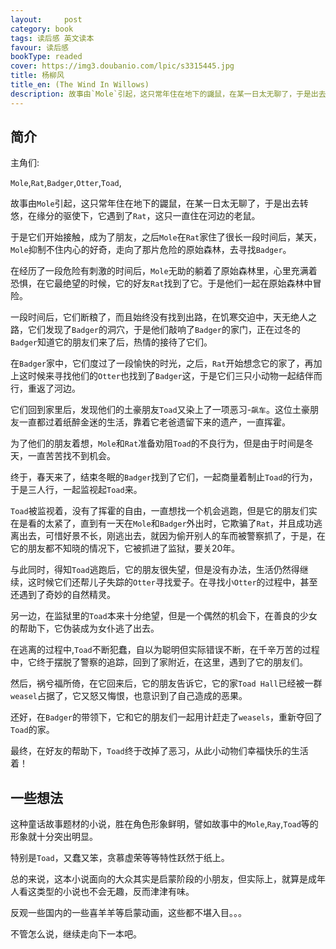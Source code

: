 ```yaml
---
layout:     post
category: book
tags: 读后感 英文读本
favour: 读后感
bookType: readed
cover: https://img3.doubanio.com/lpic/s3315445.jpg
title: 杨柳风
title_en: (The Wind In Willows)
description: 故事由`Mole`引起，这只常年住在地下的鼹鼠，在某一日太无聊了，于是出去转悠，在缘分的驱使下，它遇到了`Rat`，这只一直住在河边的老鼠。
---
```


## 简介
主角们:

`Mole`,`Rat`,`Badger`,`Otter`,`Toad`,

故事由`Mole`引起，这只常年住在地下的鼹鼠，在某一日太无聊了，于是出去转悠，在缘分的驱使下，它遇到了`Rat`，这只一直住在河边的老鼠。

于是它们开始接触，成为了朋友，之后`Mole`在`Rat`家住了很长一段时间后，某天，`Mole`抑制不住内心的好奇，走向了那片危险的原始森林，去寻找`Badger`。

在经历了一段危险有刺激的时间后，`Mole`无助的躺着了原始森林里，心里充满着恐惧，在它最绝望的时候，它的好友`Rat`找到了它。于是他们一起在原始森林中冒险。

一段时间后，它们断粮了，而且始终没有找到出路，在饥寒交迫中，天无绝人之路，它们发现了`Badger`的洞穴，于是他们敲响了`Badger`的家门，正在过冬的`Badger`知道它的朋友们来了后，热情的接待了它们。

在`Badger`家中，它们度过了一段愉快的时光，之后，`Rat`开始想念它的家了，再加上这时候来寻找他们的`Otter`也找到了`Badger`这，于是它们三只小动物一起结伴而行，重返了河边。

它们回到家里后，发现他们的土豪朋友`Toad`又染上了一项恶习-`飙车`。这位土豪朋友一直都过着纸醉金迷的生活，靠着它老爸遗留下来的遗产，一直挥霍。

为了他们的朋友着想，`Mole`和`Rat`准备劝阻`Toad`的不良行为，但是由于时间是冬天，一直苦苦找不到机会。

终于，春天来了，结束冬眠的`Badger`找到了它们，一起商量着制止`Toad`的行为，于是三人行，一起监视起`Toad`来。

`Toad`被监视着，没有了挥霍的自由，一直想找一个机会逃跑，但是它的朋友们实在是看的太紧了，直到有一天在`Mole`和`Badger`外出时，它欺骗了`Rat`，并且成功逃离出去，可惜好景不长，刚逃出去，就因为偷开别人的车而被警察抓了，于是，在它的朋友都不知晓的情况下，它被抓进了监狱，要关20年。

与此同时，得知`Toad`逃跑后，它的朋友很失望，但是没有办法，生活仍然得继续，这时候它们还帮儿子失踪的`Otter`寻找爱子。在寻找小`Otter`的过程中，甚至还遇到了奇妙的自然精灵。

另一边，在监狱里的`Toad`本来十分绝望，但是一个偶然的机会下，在善良的少女的帮助下，它伪装成为女仆逃了出去。

在逃离的过程中,`Toad`不断犯蠢，自以为聪明但实际错误不断，在千辛万苦的过程中，它终于摆脱了警察的追踪，回到了家附近，在这里，遇到了它的朋友们。

然后，祸兮福所倚，在它回来后，它的朋友告诉它，它的家`Toad Hall`已经被一群`weasel`占据了，它又怒又悔恨，也意识到了自己造成的恶果。

还好，在`Badger`的带领下，它和它的朋友们一起用计赶走了`weasels`，重新夺回了`Toad`的家。

最终，在好友的帮助下，`Toad`终于改掉了恶习，从此小动物们幸福快乐的生活着！


## 一些想法
这种童话故事题材的小说，胜在角色形象鲜明，譬如故事中的`Mole`,`Ray`,`Toad`等的形象就十分突出明显。

特别是`Toad`，又蠢又笨，贪慕虚荣等等特性跃然于纸上。

总的来说，这本小说面向的大众其实是启蒙阶段的小朋友，但实际上，就算是成年人看这类型的小说也不会无趣，反而津津有味。

反观一些国内的一些喜羊羊等启蒙动画，这些都不堪入目。。。

不管怎么说，继续走向下一本吧。